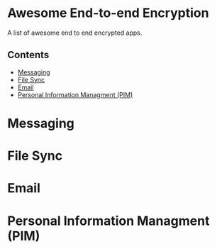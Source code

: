 # Awesome End-to-end Encryption
A list of awesome end to end encrypted apps.

## Contents
- [Messaging](#Messaging)
- [File Sync](#File-Sync)
- [Email](#Email)
- [Personal Information Managment (PIM)](#Personal-Information-Managment-PIM)

# Messaging

# File Sync

# Email

# Personal Information Managment (PIM)
